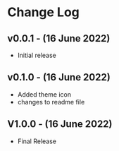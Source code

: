 # Change Log

## v0.0.1 - (16 June 2022)
 - Initial release
## v0.1.0 - (16 June 2022)
 - Added theme icon
 - changes to readme file
## V1.0.0 - (16 June 2022)
- Final Release